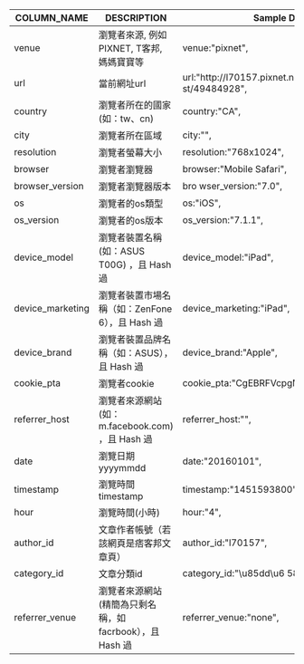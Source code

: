 | COLUMN_NAME      | DESCRIPTION                                 | Sample Data                                              | DATA_TYPE    |
|------------------|---------------------------------------------|----------------------------------------------------------|--------------|
| venue            | 瀏覽者來源, 例如 PIXNET, T客邦, 媽媽寶寶等  | venue:"pixnet",                                          | varchar(64)  |
| url              | 當前網址url                                 | url:"http:\/\/l70157.pixnet.net\/blog\/po st\/49484928", | varchar(255) |
| country          | 瀏覽者所在的國家(如：tw、cn)                | country:"CA",                                            | varchar(2)   |
| city             | 瀏覽者所在區域                              | city:"",                                                 | varchar(100) |
| resolution       | 瀏覽者螢幕大小                              | resolution:"768x1024",                                   | varchar(10)  |
| browser          | 瀏覽者瀏覽器                                | browser:"Mobile Safari",                                 | varchar(50)  |
| browser_version  | 瀏覽者瀏覽器版本                            | bro wser_version:"7.0",                                  | varchar(25)  |
| os               | 瀏覽者的os類型                              | os:"iOS",                                                | varchar(50)  |
| os_version       | 瀏覽者的os版本                              | os_version:"7.1.1",                                      | varchar(25)  |
| device_model     | 瀏覽者裝置名稱(如：ASUS T00G) ，且 Hash 過  | device_model:"iPad",                                     | varchar(80)  |
| device_marketing | 瀏覽者裝置市場名稱（如：ZenFone 6），且 Hash 過         | device_marketing:"iPad",                                 | varchar(80)  |
| device_brand     | 瀏覽者裝置品牌名稱（如：ASUS），且 Hash 過              | device_brand:"Apple",                                    | varchar(50)  |
| cookie_pta       | 瀏覽者cookie                                | cookie_pta:"CgEBRFVcpgM7cS01B/Z3Ag==",                                          | varchar(24)  |
| referrer_host    | 瀏覽者來源網站(如：m.facebook.com) ，且 Hash 過         | referrer_host:"",                                        | varchar(255) |
| date             | 瀏覽日期 yyyymmdd                           | date:"20160101",                                         | integer      |
| timestamp        | 瀏覽時間timestamp                           | timestamp:"1451593800",                                  | integer      |
| hour             | 瀏覽時間(小時)                              | hour:"4",                                                | smallint     |
| author_id        | 文章作者帳號（若該網頁是痞客邦文章頁）      | author_id:"l70157",                                      | varchar(64)  |
| category_id      | 文章分類id                                  | category_id:"\u85dd\u6 587\u8a55\u8ad6",                 | varchar(64)  |
| referrer_venue   | 瀏覽者來源網站(精簡為只剩名稱，如facrbook），且 Hash 過 | referrer_venue:"none",                                   | varchar(64)  |

